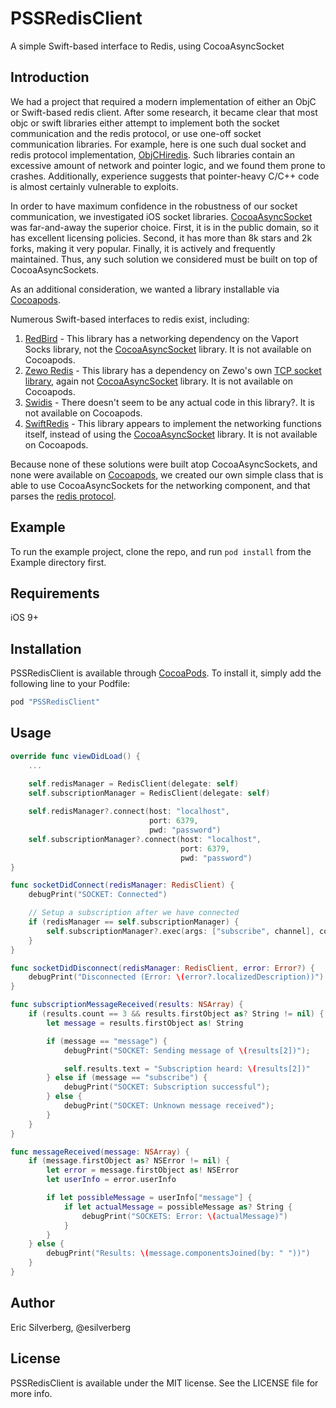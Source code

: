 # PSSRedisClient

A simple Swift-based interface to Redis, using CocoaAsyncSocket

## Introduction

We had a project that required a modern implementation of either an ObjC or Swift-based redis client. After some research, it became clear that most objc or swift libraries either attempt to implement both the socket communication and the redis protocol, or use one-off socket communication libraries. For example, here is one such dual socket and redis protocol implementation, [ObjCHiredis](https://github.com/lp/ObjCHiredis). Such libraries contain an excessive amount of network and pointer logic, and we found them prone to crashes. Additionally, experience suggests that pointer-heavy C/C++ code is almost certainly vulnerable to exploits.

In order to have maximum confidence in the robustness of our socket communication, we investigated iOS socket libraries. [CocoaAsyncSocket](https://github.com/robbiehanson/CocoaAsyncSocket) was far-and-away the superior choice. First, it is in the public domain, so it has excellent licensing policies. Second, it has more than 8k stars and 2k forks, making it very popular. Finally, it is actively and frequently maintained. Thus, any such solution we considered must be built on top of CocoaAsyncSockets.

As an additional consideration, we wanted a library installable via [Cocoapods](https://www.cocoapods.org).

Numerous Swift-based interfaces to redis exist, including:

1. [RedBird](https://github.com/vapor/redbird) -
This library has a networking dependency on the Vaport Socks library, not the [CocoaAsyncSocket](https://github.com/robbiehanson/CocoaAsyncSocket) library. It is not available on Cocoapods.
1. [Zewo Redis](https://github.com/Zewo/Redis) -
This library has a dependency on Zewo's own [TCP socket library](https://github.com/Zewo/TCP), again not [CocoaAsyncSocket](https://github.com/robbiehanson/CocoaAsyncSocket) library. It is not available on Cocoapods.
1. [Swidis](https://github.com/FarhadSaadatpei/Swidis) -
There doesn't seem to be any actual code in this library?. It is not available on Cocoapods.
1. [SwiftRedis](https://github.com/ronp001/SwiftRedis) -
This library appears to implement the networking functions itself, instead of using the [CocoaAsyncSocket](https://github.com/robbiehanson/CocoaAsyncSocket) library. It is not available on Cocoapods.

Because none of these solutions were built atop CocoaAsyncSockets, and none were available on [Cocoapods](https://www.cocoapods.org), we created our own simple class that is able to use CocoaAsyncSockets for the networking component, and that parses the [redis protocol](https://redis.io/topics/protocol).

## Example

To run the example project, clone the repo, and run `pod install` from the Example directory first.

## Requirements

iOS 9+

## Installation

PSSRedisClient is available through [CocoaPods](http://cocoapods.org). To install
it, simply add the following line to your Podfile:

```ruby
pod "PSSRedisClient"
```

## Usage

```swift
override func viewDidLoad() {
    ... 

    self.redisManager = RedisClient(delegate: self)
    self.subscriptionManager = RedisClient(delegate: self)
    
    self.redisManager?.connect(host: "localhost",
                               port: 6379,
                               pwd: "password")
    self.subscriptionManager?.connect(host: "localhost",
                                      port: 6379,
                                      pwd: "password")
}

func socketDidConnect(redisManager: RedisClient) {
    debugPrint("SOCKET: Connected")

    // Setup a subscription after we have connected
    if (redisManager == self.subscriptionManager) {
        self.subscriptionManager?.exec(args: ["subscribe", channel], completion: nil)
    }
}

func socketDidDisconnect(redisManager: RedisClient, error: Error?) {
    debugPrint("Disconnected (Error: \(error?.localizedDescription))")
}

func subscriptionMessageReceived(results: NSArray) {
    if (results.count == 3 && results.firstObject as? String != nil) {
        let message = results.firstObject as! String

        if (message == "message") {
            debugPrint("SOCKET: Sending message of \(results[2])");

            self.results.text = "Subscription heard: \(results[2])"
        } else if (message == "subscribe") {
            debugPrint("SOCKET: Subscription successful");
        } else {
            debugPrint("SOCKET: Unknown message received");
        }
    }
}

func messageReceived(message: NSArray) {
    if (message.firstObject as? NSError != nil) {
        let error = message.firstObject as! NSError
        let userInfo = error.userInfo

        if let possibleMessage = userInfo["message"] {
            if let actualMessage = possibleMessage as? String {
                debugPrint("SOCKETS: Error: \(actualMessage)")
            }
        }
    } else {
        debugPrint("Results: \(message.componentsJoined(by: " "))")
    }
}


```

## Author

Eric Silverberg, @esilverberg

## License

PSSRedisClient is available under the MIT license. See the LICENSE file for more info.
